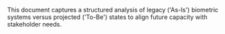 This document captures a structured analysis of legacy ('As-Is') biometric systems versus projected ('To-Be') states to align future capacity with stakeholder needs.
